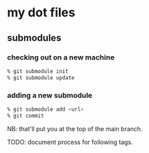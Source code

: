 # my dot files

## submodules

### checking out on a new machine

```zsh
% git submodule init
% git submodule update
```

### adding a new submodule

```zsh
% git submodule add <url>
% git commit
```

NB: that'll put you at the top of the main branch.

TODO: document process for following tags.
